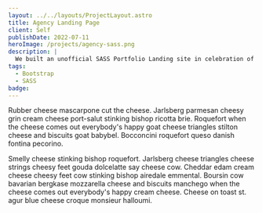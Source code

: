 ```yaml
---
layout: ../../layouts/ProjectLayout.astro
title: Agency Landing Page
client: Self
publishDate: 2022-07-11
heroImage: /projects/agency-sass.png
description: |
  We built an unofficial SASS Portfolio Landing site in celebration of NASA’s Perseverance Rover.
tags:
  - Bootstrap
  - SASS
badge: 
---
```


Rubber cheese mascarpone cut the cheese. Jarlsberg parmesan cheesy grin cream cheese port-salut stinking bishop ricotta brie. Roquefort when the cheese comes out everybody's happy goat cheese triangles stilton cheese and biscuits goat babybel. Bocconcini roquefort queso danish fontina pecorino.

Smelly cheese stinking bishop roquefort. Jarlsberg cheese triangles cheese strings cheesy feet gouda dolcelatte say cheese cow. Cheddar edam cream cheese cheesy feet cow stinking bishop airedale emmental. Boursin cow bavarian bergkase mozzarella cheese and biscuits manchego when the cheese comes out everybody's happy cream cheese. Cheese on toast st. agur blue cheese croque monsieur halloumi.